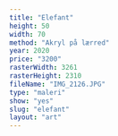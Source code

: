 ```yaml
---
title: "Elefant"
height: 50
width: 70
method: "Akryl på lærred"
year: 2020
price: "3200"
rasterWidth: 3261
rasterHeight: 2310
fileName: "IMG_2126.JPG"
type: "maleri"
show: "yes"
slug: "elefant"
layout: "art"
---
```

